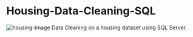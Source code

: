 # Housing-Data-Cleaning-SQL
 ![housing-image](https://media.premiumtimesng.com/wp-content/files/2018/08/Housing-estate.jpg)
Data Cleaning on a housing dataset using SQL Server.
